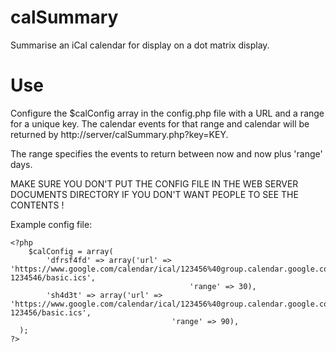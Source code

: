 # calSummary
Summarise an iCal calendar for display on a dot matrix display.

# Use
Configure the $calConfig array in the config.php file with a URL and a range for a unique key. The calendar events for that
range and calendar will be returned by http://server/calSummary.php?key=KEY.

The range specifies the events to return between now and now plus 'range' days.

MAKE SURE YOU DON'T PUT THE CONFIG FILE IN THE WEB SERVER DOCUMENTS DIRECTORY IF YOU
DON'T WANT PEOPLE TO SEE THE CONTENTS !

Example config file:

    <?php
    	$calConfig = array(
    		'dfrsf4fd' => array('url' => 'https://www.google.com/calendar/ical/123456%40group.calendar.google.com/private-1234546/basic.ics',
    										'range' => 30),
    		'sh4d3t' => array('url' => 'https://www.google.com/calendar/ical/123456%40group.calendar.google.com/private-123456/basic.ics',
    									'range' => 90),							
      );
    ?>

